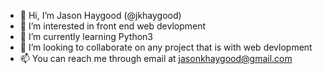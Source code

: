 - 👋 Hi, I’m Jason Haygood (@jkhaygood)
- 👀 I’m interested in front end web devlopment
- 🌱 I’m currently learning Python3
- 💞️ I’m looking to collaborate on any project that is with web devlopment
- 📫 You can reach me through email at jasonkhaygood@gmail.com
